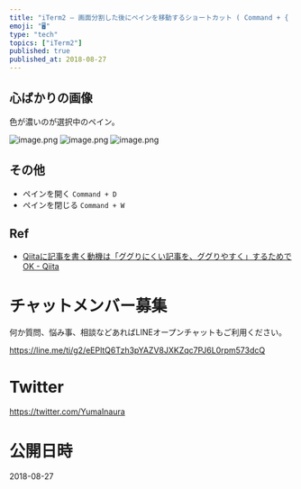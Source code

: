 ```yaml
---
title: "iTerm2 — 画面分割した後にペインを移動するショートカット ( Command + {  ) ( Command + } )"
emoji: "🖥"
type: "tech"
topics: ["iTerm2"]
published: true
published_at: 2018-08-27
---
```


## 心ばかりの画像

色が濃いのが選択中のペイン。

![image.png](https://qiita-image-store.s3.amazonaws.com/0/89618/f07e8b56-c705-de42-cdc9-b3d89ccc9b7a.png)
![image.png](https://qiita-image-store.s3.amazonaws.com/0/89618/39ae0ec8-0a71-5811-9334-af47da9b1377.png)
![image.png](https://qiita-image-store.s3.amazonaws.com/0/89618/0b78ea2d-54e3-f814-2193-1497a2b12a6c.png)

## その他

- ペインを開く `Command + D`
- ペインを閉じる `Command + W`

## Ref

- [Qiitaに記事を書く動機は「ググりにくい記事を、ググりやすく」するためでOK - Qiita](https://qiita.com/YumaInaura/items/e83df9a45836f7b2929b)








<!-- Update From Qiita API -->

# チャットメンバー募集


何か質問、悩み事、相談などあればLINEオープンチャットもご利用ください。

https://line.me/ti/g2/eEPltQ6Tzh3pYAZV8JXKZqc7PJ6L0rpm573dcQ





# Twitter


https://twitter.com/YumaInaura


<!-- Update From Qiita API -->



# 公開日時

2018-08-27

